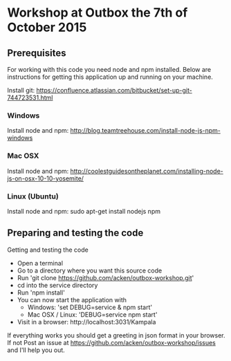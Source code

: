 # Workshop at Outbox the 7th of October 2015

## Prerequisites

For working with this code you need node and npm installed. Below are instructions for getting this application up and running on your machine.

Install git: https://confluence.atlassian.com/bitbucket/set-up-git-744723531.html

### Windows
Install node and npm: http://blog.teamtreehouse.com/install-node-js-npm-windows

### Mac OSX
Install node and npm: http://coolestguidesontheplanet.com/installing-node-js-on-osx-10-10-yosemite/

### Linux (Ubuntu)
Install node and npm: sudo apt-get install nodejs npm

## Preparing and testing the code

Getting and testing the code
* Open a terminal
* Go to a directory where you want this source code
* Run 'git clone https://github.com/acken/outbox-workshop.git'
* cd into the service directory
* Run 'npm install'
* You can now start the application with
    * Windows: 'set DEBUG=service & npm start'
    * Mac OSX / Linux: 'DEBUG=service npm start'
* Visit in a browser: http://localhost:3031/Kampala

If everything works you should get a greeting in json format in your browser. If not Post an issue at https://github.com/acken/outbox-workshop/issues and I'll help you out.

